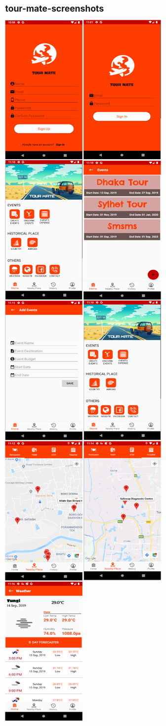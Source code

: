 # tour-mate-screenshots

<img src= "img-1.png" width = "250" height = "450"> <img src= "img-2.png" width = "250" height = "450">
<img src= "img-3.png" width = "250" height = "450"> <img src= "img-4.png" width = "250" height = "450">
<img src= "img-5.png" width = "250" height = "450"> <img src= "img-6.png" width = "250" height = "450">
<img src= "img-7.png" width = "250" height = "450"> <img src= "img-8.png" width = "250" height = "450">
<img src= "img-9.png" width = "250" height = "450"> 
